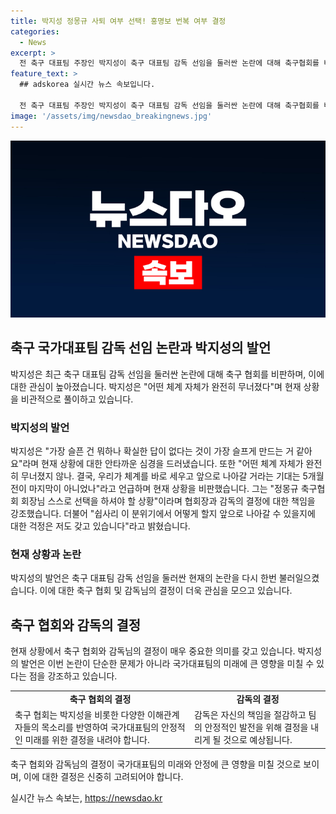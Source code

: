 ```yaml
---
title: 박지성 정몽규 사퇴 여부 선택! 홍명보 번복 여부 결정
categories:
  - News
excerpt: >
  전 축구 대표팀 주장인 박지성이 축구 대표팀 감독 선임을 둘러싼 논란에 대해 축구협회를 비판했습니다. 체계가 완전히 무너졌다며 협회장과 신임 감독의 사퇴 여부를 결정해야 한다고 강조했습니다. 향후 상황에 대한 걱정을 나타내며, 협회와 감독의 결정이 중요하다고 언급했습니다. 이에 대한 관심이 뜨겁게 쏠릴 전망입니다.
feature_text: >
  ## adskorea 실시간 뉴스 속보입니다.

  전 축구 대표팀 주장인 박지성이 축구 대표팀 감독 선임을 둘러싼 논란에 대해 축구협회를 비판했습니다. 체계가 완전히 무너졌다며 협회장과 신임 감독의 사퇴 여부를 결정해야 한다고 강조했습니다. 향후 상황에 대한 걱정을 나타내며, 협회와 감독의 결정이 중요하다고 언급했습니다. 이에 대한 관심이 뜨겁게 쏠릴 전망입니다.
image: '/assets/img/newsdao_breakingnews.jpg'
---
```


<p><img src="/assets/img/newsdao_breakingnews.jpg" alt="adskorea 속보" /></p>

<h2 data-ke-size="size26">축구 국가대표팀 감독 선임 논란과 박지성의 발언</h2>

<p data-ke-size="size16">박지성은 최근 축구 대표팀 감독 선임을 둘러싼 논란에 대해 축구 협회를 비판하며, 이에 대한 관심이 높아졌습니다. 박지성은 "어떤 체계 자체가 완전히 무너졌다"며 현재 상황을 비관적으로 풀이하고 있습니다.</p>

<h3>박지성의 발언</h3>

<p data-ke-size="size16">박지성은 "가장 슬픈 건 뭐하나 확실한 답이 없다는 것이 가장 슬프게 만드는 거 같아요"라며 현재 상황에 대한 안타까운 심경을 드러냈습니다. 또한 "어떤 체계 자체가 완전히 무너졌지 않나. 결국, 우리가 체계를 바로 세우고 앞으로 나아갈 거라는 기대는 5개월 전이 마지막이 아니었나"라고 언급하며 현재 상황을 비판했습니다. 그는 "정몽규 축구협회 회장님 스스로 선택을 하셔야 할 상황"이라며 협회장과 감독의 결정에 대한 책임을 강조했습니다. 더불어 "쉽사리 이 분위기에서 어떻게 할지 앞으로 나아갈 수 있을지에 대한 걱정은 저도 갖고 있습니다"라고 밝혔습니다.</p>

<h3>현재 상황과 논란</h3>

<p data-ke-size="size16">박지성의 발언은 축구 대표팀 감독 선임을 둘러싼 현재의 논란을 다시 한번 불러일으켰습니다. 이에 대한 축구 협회 및 감독님의 결정이 더욱 관심을 모으고 있습니다.</p>

<h2 data-ke-size="size26">축구 협회와 감독의 결정</h2>

<p data-ke-size="size16">현재 상황에서 축구 협회와 감독님의 결정이 매우 중요한 의미를 갖고 있습니다. 박지성의 발언은 이번 논란이 단순한 문제가 아니라 국가대표팀의 미래에 큰 영향을 미칠 수 있다는 점을 강조하고 있습니다.</p>

<table>
    <tr>
        <td style="text-align: center; height: 17px;"><b>축구 협회의 결정</b></td>
        <td style="text-align: center; height: 17px;"><b>감독의 결정</b></td>
    </tr>
    <tr>
        <td>축구 협회는 박지성을 비롯한 다양한 이해관계자들의 목소리를 반영하여 국가대표팀의 안정적인 미래를 위한 결정을 내려야 합니다.</td>
        <td>감독은 자신의 책임을 절감하고 팀의 안정적인 발전을 위해 결정을 내리게 될 것으로 예상됩니다.</td>
    </tr>
</table>

<p data-ke-size="size16">축구 협회와 감독님의 결정이 국가대표팀의 미래와 안정에 큰 영향을 미칠 것으로 보이며, 이에 대한 결정은 신중히 고려되어야 합니다.</p>
실시간 뉴스 속보는, <a href="https://newsdao.kr" rel="dofollow">https://newsdao.kr</a>


